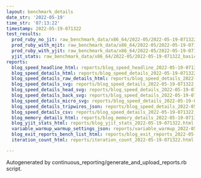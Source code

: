 ```yaml
---
layout: benchmark_details
date_str: '2022-05-19'
time_str: '07:13:22'
timestamp: 2022-05-19-071322
test_results:
  prod_ruby_no_jit: raw_benchmark_data/x86_64/2022-05/2022-05-19-071322_basic_benchmark_prod_ruby_no_jit.json
  prod_ruby_with_mjit: raw_benchmark_data/x86_64/2022-05/2022-05-19-071322_basic_benchmark_prod_ruby_with_mjit.json
  prod_ruby_with_yjit: raw_benchmark_data/x86_64/2022-05/2022-05-19-071322_basic_benchmark_prod_ruby_with_yjit.json
  yjit_stats: raw_benchmark_data/x86_64/2022-05/2022-05-19-071322_basic_benchmark_yjit_stats.json
reports:
  blog_speed_headline_html: reports/blog_speed_headline_2022-05-19-071322.html
  blog_speed_details_html: reports/blog_speed_details_2022-05-19-071322.html
  blog_speed_details_raw_details_html: reports/blog_speed_details_2022-05-19-071322.raw_details.html
  blog_speed_details_svg: reports/blog_speed_details_2022-05-19-071322.svg
  blog_speed_details_head_svg: reports/blog_speed_details_2022-05-19-071322.head.svg
  blog_speed_details_back_svg: reports/blog_speed_details_2022-05-19-071322.back.svg
  blog_speed_details_micro_svg: reports/blog_speed_details_2022-05-19-071322.micro.svg
  blog_speed_details_tripwires_json: reports/blog_speed_details_2022-05-19-071322.tripwires.json
  blog_speed_details_csv: reports/blog_speed_details_2022-05-19-071322.csv
  blog_memory_details_html: reports/blog_memory_details_2022-05-19-071322.html
  blog_yjit_stats_html: reports/blog_yjit_stats_2022-05-19-071322.html
  variable_warmup_warmup_settings_json: reports/variable_warmup_2022-05-19-071322.warmup_settings.json
  blog_exit_reports_bench_list_html: reports/blog_exit_reports_2022-05-19-071322.bench_list.html
  iteration_count_html: reports/iteration_count_2022-05-19-071322.html

---
```

Autogenerated by continuous_reporting/generate_and_upload_reports.rb script.
